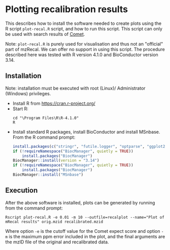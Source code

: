 # Plotting recalibration results

This describes how to install the software needed to create plots using the R script `plot-recal.R` script, and how to run this script.
This script can only be used with search results of [Comet](https://uwpr.github.io/Comet/).

Note: `plot-recal.R` is purely used for visualisation and thus not an "official" part of mzRecal. We can offer no support in using
this script. The procedure described here was tested with R version 4.1.0 and BioConductor version 3.14.

## Installation

Note: installation must be executed with root (Linux)/ Administrator (Windows) privileges.

* Install R from https://cran.r-project.org/ 
* Start R:
    ```
    cd "\Program Files\R\R-4.1.0"
    R
    ```
* Install standard R packages, install BioConductor and install MSnbase. From the R command prompt:
    ```R
    install.packages(c("stringr", "futile.logger", "optparse", "ggplot2", "gridExtra"))
    if (!requireNamespace("BiocManager", quietly = TRUE))
        install.packages("BiocManager")
    BiocManager::install(version = "3.14")
    if (!requireNamespace("BiocManager", quietly = TRUE))
        install.packages("BiocManager")
    BiocManager::install("MSnbase")
    ```

## Execution

After the above software is installed, plots can be generated by running from the command prompt:

```
Rscript plot-recal.R -e 0.01 -m 10 --outfile=recalplot --name="Plot of mRecal results" orig.mzid recalibrated.mzid
```

Where option `-e` is the cutoff value for the Comet expect score and option `-m` is the maximum ppm error included in the plot, and the final arguments are the mzID file of the original and recalibrated data.

